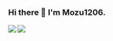 ### Hi there 👋 I'm Mozu1206.
<!--
[![Masayuki Takahashi's GitHub stats](https://github-readme-stats.vercel.app/api?username=Mozu1206&theme=vue-dark&show_icons=true)](https://github.com/Mozu1206/github-readme-stats)

[![Top Langs](https://github-readme-stats.vercel.app/api/top-langs/?username=Mozu1206&theme=vue-dark&show_icons=true&layout=compact)](https://github.com/Mozu1206/github-readme-stats)
-->
<a href="https://github.com/anuraghazra/github-readme-stats">
  <img align="left" src="https://github-readme-stats.vercel.app/api?username=Mozu1206&theme=vue-dark&show_icons=true" />
</a>
<a href="https://github.com/anuraghazra/github-readme-stats">
  <img align="left" src="https://github-readme-stats.vercel.app/api/top-langs/?username=Mozu1206&theme=vue-dark&show_icons=true&layout=compact" />
</a>

<!--
**Mozu1206/Mozu1206** is a ✨ _special_ ✨ repository because its `README.md` (this file) appears on your GitHub profile.

Here are some ideas to get you started:

- 🔭 I’m currently working on ...
- 🌱 I’m currently learning ...
- 👯 I’m looking to collaborate on ...
- 🤔 I’m looking for help with ...
- 💬 Ask me about ...
- 📫 How to reach me: ...
- 😄 Pronouns: ...
- ⚡ Fun fact: ...
-->
